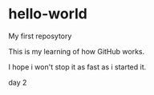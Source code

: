 # hello-world
My first reposytory

This is my learning of how GitHub works.

I hope i won't stop it as fast as i started it.

day 2
